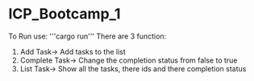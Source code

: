 # ICP_Bootcamp_1
To Run use:
'''cargo run'''
There are 3 function:
1. Add Task-> Add tasks to the list
2. Complete Task-> Change the completion status from false to true
3. List Task-> Show all the tasks, there ids and there completion status
